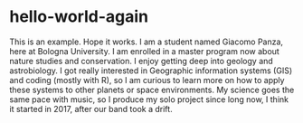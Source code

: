 # hello-world-again
This is an example. Hope it works.
I am a student named Giacomo Panza, here at Bologna University. I am enrolled in a master program now about nature studies and conservation. I enjoy getting deep into geology and astrobiology. I got really interested in Geographic information systems (GIS) and coding (mostly with R), so I am curious to learn more on how to apply these systems to other planets or space environments.
My science goes the same pace with music, so I produce my solo project since long now, I think it started in 2017, after our band took a drift.
